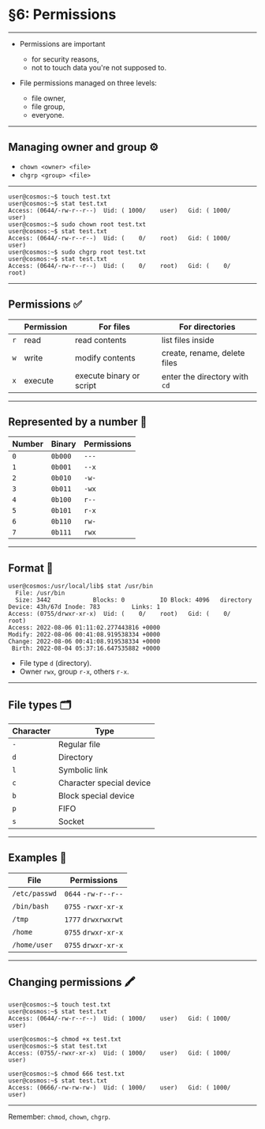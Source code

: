 # §6: Permissions

---

- Permissions are important
  * for security reasons,
  * not to touch data you're not supposed to.

- File permissions managed on three levels:
  * file owner,
  * file group,
  * everyone.

---

## Managing owner and group ⚙

- `chown <owner> <file>`
- `chgrp <group> <file>`

---

```
user@cosmos:~$ touch test.txt
user@cosmos:~$ stat test.txt 
Access: (0644/-rw-r--r--)  Uid: ( 1000/    user)   Gid: ( 1000/    user)
user@cosmos:~$ sudo chown root test.txt 
user@cosmos:~$ stat test.txt 
Access: (0644/-rw-r--r--)  Uid: (    0/    root)   Gid: ( 1000/    user)
user@cosmos:~$ sudo chgrp root test.txt 
user@cosmos:~$ stat test.txt 
Access: (0644/-rw-r--r--)  Uid: (    0/    root)   Gid: (    0/    root)
```

---

## Permissions ✅

|     | Permission | For files                | For directories               |
|-----|------------|--------------------------|-------------------------------|
| `r` | read       | read contents            | list files inside             |
| `w` | write      | modify contents          | create, rename, delete files  |
| `x` | execute    | execute binary or script | enter the directory with `cd` |

---

## Represented by a number 🤖

| Number | Binary  | Permissions |
|--------|---------|-------------|
| `0`    | `0b000` | `---`       |
| `1`    | `0b001` | `--x`       |
| `2`    | `0b010` | `-w-`       |
| `3`    | `0b011` | `-wx`       |
| `4`    | `0b100` | `r--`       |
| `5`    | `0b101` | `r-x`       |
| `6`    | `0b110` | `rw-`       |
| `7`    | `0b111` | `rwx`       |

<!--
## Sticky bit

- When **sticky bit** is set for a directory, files may only be unlinked or
  renamed by `root`, the directory owner, or the file owner.

- Makes no sense (ignored) on files.

- Example: `/tmp` has sticky bit.

  Because everyone creates temporary files in there, but we want them
  to "stick" to their owner!
-->

---

## Format 🤖

```
user@cosmos:/usr/local/lib$ stat /usr/bin
  File: /usr/bin
  Size: 3442            Blocks: 0          IO Block: 4096   directory
Device: 43h/67d Inode: 783         Links: 1
Access: (0755/drwxr-xr-x)  Uid: (    0/    root)   Gid: (    0/    root)
Access: 2022-08-06 01:11:02.277443816 +0000
Modify: 2022-08-06 00:41:08.919538334 +0000
Change: 2022-08-06 00:41:08.919538334 +0000
 Birth: 2022-08-04 05:37:16.647535882 +0000
```

- File type `d` (directory).
- Owner `rwx`, group `r-x`, others `r-x`.

---

## File types 🗂

| Character | Type                     |
|-----------|--------------------------|
| `-`       | Regular file             |
| `d`       | Directory                |
| `l`       | Symbolic link            |
| `c`       | Character special device |
| `b`       | Block special device     |
| `p`       | FIFO                     |
| `s`       | Socket                   |

---

## Examples 📂

| File          | Permissions         |
|---------------|---------------------|
| `/etc/passwd` | `0644` `-rw-r--r--` |
| `/bin/bash`   | `0755` `-rwxr-xr-x` |
| `/tmp`        | `1777` `drwxrwxrwt` |
| `/home`       | `0755` `drwxr-xr-x` |
| `/home/user`  | `0755` `drwxr-xr-x` |

---

## Changing permissions 🖍

```
user@cosmos:~$ touch test.txt
user@cosmos:~$ stat test.txt 
Access: (0644/-rw-r--r--)  Uid: ( 1000/    user)   Gid: ( 1000/    user)

user@cosmos:~$ chmod +x test.txt 
user@cosmos:~$ stat test.txt 
Access: (0755/-rwxr-xr-x)  Uid: ( 1000/    user)   Gid: ( 1000/    user)

user@cosmos:~$ chmod 666 test.txt 
user@cosmos:~$ stat test.txt 
Access: (0666/-rw-rw-rw-)  Uid: ( 1000/    user)   Gid: ( 1000/    user)
```

---

Remember: `chmod`, `chown`, `chgrp`.
